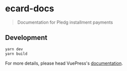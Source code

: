 # ecard-docs

> Documentation for Pledg installment payments

## Development

```bash
yarn dev
yarn build
```

For more details, please head VuePress's [documentation](https://v1.vuepress.vuejs.org/).
